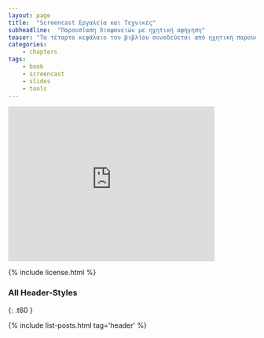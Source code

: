 ```yaml
---
layout: page
title:  "Screencast Εργαλεία και Τεχνικές"
subheadline:  "Παρουσίαση διαφανειών με ηχητική αφήγηση"
teaser: "Τα τέταρτο κεφάλαιο του βιβλίου συνοδεύεται από ηχητική παρουσίαση για τις διαφάνειες"
categories:
    - chapters
tags:
    - book
    - screencast
    - slides
    - tools
---
```


<div class="flex-video">
  <iframe width="420" height="315" src="https://www.youtube.com/embed/_FnZVCQFxT4" frameborder="0" allowfullscreen></iframe>
</div>


{% include license.html %}

### All Header-Styles
{: .t60 }

{% include list-posts.html tag='header' %}
